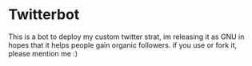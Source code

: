 # Twitterbot

This is a bot to deploy my custom twitter strat, im releasing it as GNU in hopes that it helps people gain organic followers.
if you use or fork it, please mention me :)

